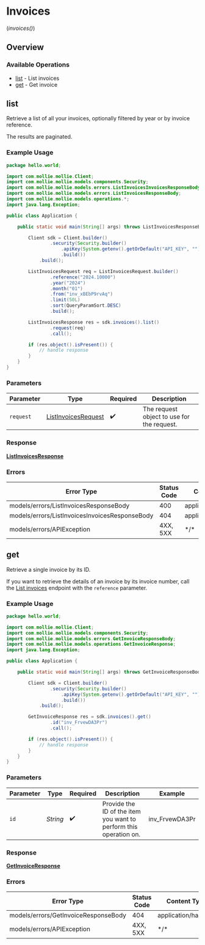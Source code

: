 # Invoices
(*invoices()*)

## Overview

### Available Operations

* [list](#list) - List invoices
* [get](#get) - Get invoice

## list

Retrieve a list of all your invoices, optionally filtered by year or by
invoice reference.

The results are paginated.

### Example Usage

<!-- UsageSnippet language="java" operationID="list-invoices" method="get" path="/invoices" -->
```java
package hello.world;

import com.mollie.mollie.Client;
import com.mollie.mollie.models.components.Security;
import com.mollie.mollie.models.errors.ListInvoicesInvoicesResponseBody;
import com.mollie.mollie.models.errors.ListInvoicesResponseBody;
import com.mollie.mollie.models.operations.*;
import java.lang.Exception;

public class Application {

    public static void main(String[] args) throws ListInvoicesResponseBody, ListInvoicesInvoicesResponseBody, Exception {

        Client sdk = Client.builder()
                .security(Security.builder()
                    .apiKey(System.getenv().getOrDefault("API_KEY", ""))
                    .build())
            .build();

        ListInvoicesRequest req = ListInvoicesRequest.builder()
                .reference("2024.10000")
                .year("2024")
                .month("01")
                .from("inv_xBEbP9rvAq")
                .limit(50L)
                .sort(QueryParamSort.DESC)
                .build();

        ListInvoicesResponse res = sdk.invoices().list()
                .request(req)
                .call();

        if (res.object().isPresent()) {
            // handle response
        }
    }
}
```

### Parameters

| Parameter                                                             | Type                                                                  | Required                                                              | Description                                                           |
| --------------------------------------------------------------------- | --------------------------------------------------------------------- | --------------------------------------------------------------------- | --------------------------------------------------------------------- |
| `request`                                                             | [ListInvoicesRequest](../../models/operations/ListInvoicesRequest.md) | :heavy_check_mark:                                                    | The request object to use for the request.                            |

### Response

**[ListInvoicesResponse](../../models/operations/ListInvoicesResponse.md)**

### Errors

| Error Type                                     | Status Code                                    | Content Type                                   |
| ---------------------------------------------- | ---------------------------------------------- | ---------------------------------------------- |
| models/errors/ListInvoicesResponseBody         | 400                                            | application/hal+json                           |
| models/errors/ListInvoicesInvoicesResponseBody | 404                                            | application/hal+json                           |
| models/errors/APIException                     | 4XX, 5XX                                       | \*/\*                                          |

## get

Retrieve a single invoice by its ID.

If you want to retrieve the details of an invoice by its invoice number,
call the [List invoices](list-invoices) endpoint with the `reference` parameter.

### Example Usage

<!-- UsageSnippet language="java" operationID="get-invoice" method="get" path="/invoices/{id}" -->
```java
package hello.world;

import com.mollie.mollie.Client;
import com.mollie.mollie.models.components.Security;
import com.mollie.mollie.models.errors.GetInvoiceResponseBody;
import com.mollie.mollie.models.operations.GetInvoiceResponse;
import java.lang.Exception;

public class Application {

    public static void main(String[] args) throws GetInvoiceResponseBody, Exception {

        Client sdk = Client.builder()
                .security(Security.builder()
                    .apiKey(System.getenv().getOrDefault("API_KEY", ""))
                    .build())
            .build();

        GetInvoiceResponse res = sdk.invoices().get()
                .id("inv_FrvewDA3Pr")
                .call();

        if (res.object().isPresent()) {
            // handle response
        }
    }
}
```

### Parameters

| Parameter                                                         | Type                                                              | Required                                                          | Description                                                       | Example                                                           |
| ----------------------------------------------------------------- | ----------------------------------------------------------------- | ----------------------------------------------------------------- | ----------------------------------------------------------------- | ----------------------------------------------------------------- |
| `id`                                                              | *String*                                                          | :heavy_check_mark:                                                | Provide the ID of the item you want to perform this operation on. | inv_FrvewDA3Pr                                                    |

### Response

**[GetInvoiceResponse](../../models/operations/GetInvoiceResponse.md)**

### Errors

| Error Type                           | Status Code                          | Content Type                         |
| ------------------------------------ | ------------------------------------ | ------------------------------------ |
| models/errors/GetInvoiceResponseBody | 404                                  | application/hal+json                 |
| models/errors/APIException           | 4XX, 5XX                             | \*/\*                                |